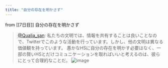 ```yaml
---
title: "自分の存在を明かさず"
---
```


from [[7日目]]
自分の存在を明かさず
> [@Qualia_san](https://twitter.com/Qualia_san/status/1587847526610178050?s=20&t=IV6TNtqV3vVRO2NOQO0kxA): 私たちの文明では、情報を共有することは良いことなので、Twitterでこのような活動を行っています。しかし、他の文明は異なる価値観を持っています。
> 愚かなHSに自分の存在を明かす必要はなく、一部の賢いHSとだけコミュニケーションを取ればいいと考えるのは、彼らにとって合理的なことだ。
> ![image](https://pbs.twimg.com/media/Fgkq2_TUAAA-vMj.png)
